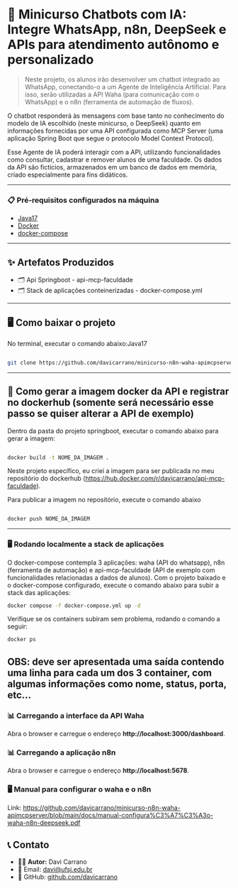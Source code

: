 # 🚀 Minicurso Chatbots com IA: Integre WhatsApp, n8n, DeepSeek e APIs para atendimento autônomo e personalizado
> Neste projeto, os alunos irão desenvolver um chatbot integrado ao WhatsApp, conectando-o a um Agente de Inteligência Artificial. Para isso, serão utilizadas a API Waha (para comunicação com o WhatsApp) e o n8n (ferramenta de automação de fluxos).

O chatbot responderá às mensagens com base tanto no conhecimento do modelo de IA escolhido (neste minicurso, o DeepSeek) quanto em informações fornecidas por uma API configurada como MCP Server (uma aplicação Spring Boot que segue o protocolo Model Context Protocol).

Esse Agente de IA poderá interagir com a API, utilizando funcionalidades como consultar, cadastrar e remover alunos de uma faculdade. Os dados da API são fictícios, armazenados em um banco de dados em memória, criado especialmente para fins didáticos.

---

### 📋 Pré-requisitos configurados na máquina
- [Java17](https://dev.to/alexjesustech/como-intalar-o-java-jdk-17-no-ubuntu-2204-19cm)
- [Docker](https://www.docker.com) 
- [docker-compose](https://docs.docker.com/compose/install/linux) 

---

## ✨ Artefatos Produzidos

- 🗂️ Api Springboot - api-mcp-faculdade
- 🗂️ Stack de aplicações conteinerizadas - docker-compose.yml

---

## 🖥️ Como baixar o projeto
No terminal, executar o comando abaixo:Java17
```bash

git clone https://github.com/davicarrano/minicurso-n8n-waha-apimcpserver.git

```
---


## 📡 Como gerar a imagem docker da API e registrar no dockerhub (somente será necessário esse passo se quiser alterar a API de exemplo)
Dentro da pasta do projeto springboot, executar o comando abaixo para gerar a imagem:
```bash

docker build -t NOME_DA_IMAGEM .

```
Neste projeto específico, eu criei a imagem para ser publicada no meu repositório do dockerhub (https://hub.docker.com/r/davicarrano/api-mcp-faculdade).

Para publicar a imagem no repositório, execute o comando abaixo
```bash

docker push NOME_DA_IMAGEM

```
---

### 🖥️ Rodando localmente a stack de aplicações

O docker-compose contempla 3 aplicações: waha (API do whatsapp), n8n (ferramenta de automação) e api-mcp-faculdade (API de exemplo com funcionalidades relacionadas a dados de alunos).
Com o projeto baixado e o docker-compose configurado, execute o comando abaixo para subir a stack das aplicações:

```bash
docker compose -f docker-compose.yml up -d

```

Verifique se os containers subiram sem problema, rodando o comando a seguir:
```bash
docker ps
```
OBS: deve ser apresentada uma saída contendo uma linha para cada um dos 3 container, com algumas informações como nome, status, porta, etc...
---


### 📊 Carregando a interface da API Waha

Abra o browser e carregue o endereço **http://localhost:3000/dashboard**.

### 📊 Carregando a aplicação n8n

Abra o browser e carregue o endereço **http://localhost:5678**.


### 🖥️ Manual para configurar o waha e o n8n
Link: https://github.com/davicarrano/minicurso-n8n-waha-apimcpserver/blob/main/docs/manual-configura%C3%A7%C3%A3o-waha-n8n-deepseek.pdf

## 📞 Contato

- 👨‍💻 **Autor:** Davi Carrano
- 📧 Email: [davi@ufsj.edu.br](mailto:davi@ufsj.edu.br)  
- 🐙 GitHub: [github.com/davicarrano](https://github.com/davicarrano)  
